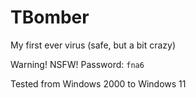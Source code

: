 # TBomber
My first ever virus (safe, but a bit crazy)

Warning! NSFW!
Password: ```fna6```

Tested from Windows 2000 to Windows 11
